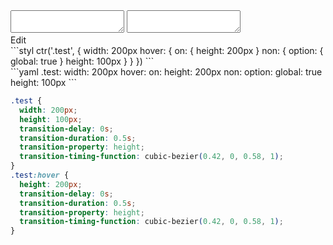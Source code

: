<div data-size="340" class="code-cont" data-example="global">
    <div class="code">
        <div class="code-wrap">
            <textarea id="stylus"></textarea>
            <textarea id="css"></textarea>
            <div class="edit-code">
                <span>Edit</span>
            </div>
        </div>
    </div>
</div>

<div data-size="340" data-examples="stylus"></div>
```styl
ctr('.test', {
  width: 200px
  hover: {
    on: {
      height: 200px
    }
    non: {
      option: {
        global: true
      }
      height: 100px
    }
  }
})
```

<div data-size="340" data-examples="yaml"></div>
```yaml
.test:
  width: 200px
  hover:
    on:
      height: 200px
    non:
      option:
        global: true
      height: 100px
```

```css
.test {
  width: 200px;
  height: 100px;
  transition-delay: 0s;
  transition-duration: 0.5s;
  transition-property: height;
  transition-timing-function: cubic-bezier(0.42, 0, 0.58, 1);
}
.test:hover {
  height: 200px;
  transition-delay: 0s;
  transition-duration: 0.5s;
  transition-property: height;
  transition-timing-function: cubic-bezier(0.42, 0, 0.58, 1);
}
```
<div class="cf"></div>
